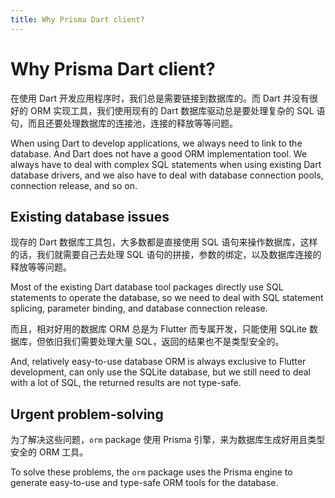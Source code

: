 ```yaml
---
title: Why Prisma Dart client?
---
```


# Why Prisma Dart client?

在使用 Dart 开发应用程序时，我们总是需要链接到数据库的。而 Dart 并没有很好的 ORM 实现工具，我们使用现有的 Dart 数据库驱动总是要处理复杂的 SQL 语句，而且还要处理数据库的连接池，连接的释放等等问题。

When using Dart to develop applications, we always need to link to the database. And Dart does not have a good ORM implementation tool. We always have to deal with complex SQL statements when using existing Dart database drivers, and we also have to deal with database connection pools, connection release, and so on.

## Existing database issues

现存的 Dart 数据库工具包，大多数都是直接使用 SQL 语句来操作数据库，这样的话，我们就需要自己去处理 SQL 语句的拼接，参数的绑定，以及数据库连接的释放等等问题。

Most of the existing Dart database tool packages directly use SQL statements to operate the database, so we need to deal with SQL statement splicing, parameter binding, and database connection release.

而且，相对好用的数据库 ORM 总是为 Flutter 而专属开发，只能使用 SQLite 数据库，但依旧我们需要处理大量 SQL，返回的结果也不是类型安全的。

And, relatively easy-to-use database ORM is always exclusive to Flutter development, can only use the SQLite database, but we still need to deal with a lot of SQL, the returned results are not type-safe.

## Urgent problem-solving

为了解决这些问题，`orm` package 使用 Prisma 引擎，来为数据库生成好用且类型安全的 ORM 工具。

To solve these problems, the `orm` package uses the Prisma engine to generate easy-to-use and type-safe ORM tools for the database.
